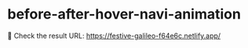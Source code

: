 # before-after-hover-navi-animation
:tada: Check the result URL: https://festive-galileo-f64e6c.netlify.app/
